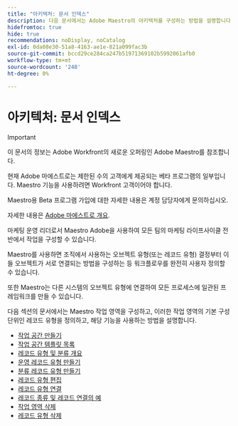 ```yaml
---
title: "아키텍처: 문서 인덱스"
description: 다음 문서에서는 Adobe Maestro의 아키텍처를 구성하는 방법을 설명합니다. 이 구성의 일부로, Adobe Maestro에서 관리할 워크플로우를 매핑하기 위해 작업 공간, 레코드 유형 및 사용자 지정 필드를 만드는 방법을 알아봅니다.
hidefromtoc: true
hide: true
recommendations: noDisplay, noCatalog
exl-id: 0da08e30-51a8-4163-ae1e-821a099fac3b
source-git-commit: bccd29ce284ca247b51971369102b5992061afb0
workflow-type: tm+mt
source-wordcount: '248'
ht-degree: 0%

---
```


<!--
---
title: Architecture information
description: The following articles describe how you can configure the architecture of Adobe Maestro. As part of this configuration, you learn how you create workspaces, record types, and custom fields to map out the workflows you want to manage in Adobe Maestro. 
hidefromtoc: yes
author: Alina
feature: Work Management
role: User, Admin
hide: yes
---
-->

<!--udpate the metadata with real information when making this avilable in TOC and in the left nav-->

# 아키텍처: 문서 인덱스

>[!IMPORTANT]
>
>이 문서의 정보는 Adobe Workfront의 새로운 오퍼링인 Adobe Maestro를 참조합니다.
>
>현재 Adobe 마에스트로는 제한된 수의 고객에게 제공되는 베타 프로그램의 일부입니다. Maestro 기능을 사용하려면 Workfront 고객이어야 합니다.
>
>Maestro용 Beta 프로그램 가입에 대한 자세한 내용은 계정 담당자에게 문의하십시오.
>
>자세한 내용은 [Adobe 마에스트로 개요](../maestro-overview.md).

마케팅 운영 리더로서 Maestro Adobe을 사용하여 모든 팀의 마케팅 라이프사이클 전반에서 작업을 구성할 수 있습니다.

Maestro를 사용하면 조직에서 사용하는 오브젝트 유형(또는 레코드 유형) 결정부터 이들 오브젝트가 서로 연결되는 방법을 구성하는 등 워크플로우를 완전히 사용자 정의할 수 있습니다.

또한 Maestro는 다른 시스템의 오브젝트 유형에 연결하여 모든 프로세스에 일관된 프레임워크를 만들 수 있습니다.

다음 섹션의 문서에서는 Maestro 작업 영역을 구성하고, 이러한 작업 영역의 기본 구성단위인 레코드 유형을 정의하고, 해당 기능을 사용하는 방법을 설명합니다.

* [작업 공간 만들기](../architecture/create-workspaces.md)
* [작업 공간 템플릿 목록](../architecture/workspace-templates.md)
* [레코드 유형 및 분류 개요](../architecture/overview-of-record-types-and-taxonomies.md)
* [운영 레코드 유형 만들기](../architecture/create-record-types.md)
* [분류 레코드 유형 만들기](../architecture/create-a-taxonomy.md)
* [레코드 유형 편집](../architecture/edit-record-types.md)
* [레코드 유형 연결](../architecture/connect-record-types.md)
* [레코드 종류 및 레코드 연결의 예](../architecture/example-connect-record-types-and-records.md)
* [작업 영역 삭제](../architecture/delete-workspaces.md)
* [레코드 유형 삭제](../architecture/delete-record-types.md)

